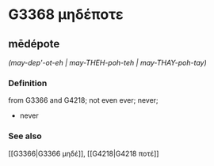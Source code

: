 # G3368 μηδέποτε

## mēdépote

_(may-dep'-ot-eh | may-THEH-poh-teh | may-THAY-poh-tay)_

### Definition

from G3366 and G4218; not even ever; never; 

- never

### See also

[[G3366|G3366 μηδέ]], [[G4218|G4218 ποτέ]]
